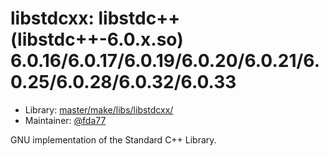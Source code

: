 # libstdcxx: libstdc++ (libstdc++-6.0.x.so) 6.0.16/6.0.17/6.0.19/6.0.20/6.0.21/6.0.25/6.0.28/6.0.32/6.0.33
  - Library: [master/make/libs/libstdcxx/](https://github.com/Freetz-NG/freetz-ng/tree/master/make/libs/libstdcxx/)
  - Maintainer: [@fda77](https://github.com/fda77)

GNU implementation of the Standard C++ Library.
